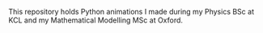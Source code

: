 This repository holds Python animations I made during my Physics BSc at KCL and my Mathematical Modelling MSc at Oxford.
